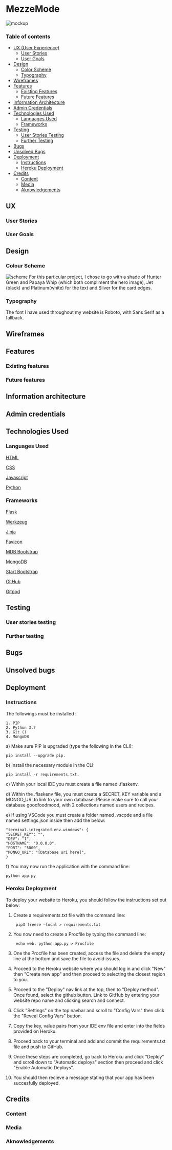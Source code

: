 # MezzeMode
![mockup](static/assets/img/mockup.png)

### Table of contents 
* [UX (User Experience)](#ux--user-experience-)
    + [User Stories](#user-stories)
    + [User Goals](#user-goals)
* [Design](#design) 
    + [Color Scheme](#colorscheme) 
    + [Typography](#typography)
* [Wireframes](#wireframes)    
* [Features](#features)
   + [Existing Features](#existing-features)
   + [Future Features](#future-features) 
* [Information Architecture](#information-architecture)
* [Admin Credentials](#admin-credentials)
* [Technologies Used](#technologies-used)
   + [Languages Used](#languages-used)
   + [Frameworks](#frameworks)
* [Testing](#testing)
    + [User Stories Testing]()
    + [Further Testing]()
* [Bugs](#bugs)
* [Unsolved Bugs]()
* [Deployment](#deployment)
    + [Instructions](#instructions)
    + [Heroku Deployment](#deployment)
* [Credits](#credits)
    + [Content]()
    + [Media]()
    + [Aknowledgements]()

## UX
### User Stories
### User Goals
## Design
### Colour Scheme
![scheme](static/assets/img/scheme.jpg)
For this particular project, I chose to go with a shade of Hunter Green and Papaya Whip (which both compliment the hero image), Jet (black) and Platinum(white) for the text and Silver for the card edges. 

### Typography
The font I have used throughout my website is Roboto, with Sans Serif as a fallback.

## Wireframes

## Features
### Existing features
### Future features


## Information architecture
## Admin credentials


## Technologies Used 
### Languages Used
   [HTML](https://en.wikipedia.org/wiki/HTML)

   [CSS](https://en.wikipedia.org/wiki/CSS)

   [Javascript](https://en.wikipedia.org/wiki/JavaScript)

   [Python](https://en.wikipedia.org/wiki/Python_(programming_language))

### Frameworks
[Flask](https://flask.palletsprojects.com/en/2.0.x/)

[Werkzeug](https://flask.palletsprojects.com/en/2.0.x/)

[Jinja](https://flask.palletsprojects.com/en/2.0.x/)

[Favicon](https://en.wikipedia.org/wiki/Favicon)

[MDB Bootstrap](https://mdbootstrap.com/)

[MongoDB](https://www.mongodb.com/cloud/atlas/register)

[Start Bootstrap](https://startbootstrap.com/)

[GitHub](https://github.com/)

[Gitpod](https://www.gitpod.io/)

## Testing
### User stories testing
### Further testing

## Bugs
## Unsolved bugs
## Deployment
### Instructions

The followings must be installed :

    1. PIP
    2. Python 3.7
    3. Git ()
    4. MongoDB

a) Make sure PIP is upgraded (type the following in the CLI): 

    pip install --upgrade pip.

b) Install the necessary module in the CLI:

    pip install -r requirements.txt.

c) Within your local IDE you must create a file named .flaskenv.


d) Within the .flaskenv file, you must create a SECRET_KEY variable and a MONGO_URI to link to your own database. Please make sure to call your database goodfoodmood, with 2 collections named users and recipes.

e) If using VSCode you must create a folder named .vscode and a file named settings.json inside then add the below:

    "terminal.integrated.env.windows": {
    "SECRET_KEY": "",
    "DEV": "1",
    "HOSTNAME": "0.0.0.0",
    "PORT": "5000",
    "MONGO_URI": "[Database uri here]",
    } 

f) You may now run the application with the command line:

    python app.py

### Heroku Deployment

To deploy your website to Heroku, you should follow the instructions set out below:

1. Create a requirements.txt file with the command line:

        pip3 freeze –local > requirements.txt

2. You now need to create a Procfile by typing the command line:

        echo web: python app.py > Procfile

3. One the Procfile has been created, access the file and delete the empty line at the bottom and save the file to avoid issues.

4. Proceed to the Heroku website where you should log in and click "New" then "Create new app" and then proceed to selecting the closest region to you.

5. Proceed to the "Deploy" nav link at the top, then to "Deploy method". Once found, select the github button. Link to GitHub by entering your website repo name and clicking search and connect.

6. Click "Settings" on the top navbar and scroll to "Config Vars" then click the "Reveal Config Vars" button.

7. Copy the key, value pairs from your IDE env file and enter into the fields provided on Heroku.

8. Proceed back to your terminal and add and commit the requirements.txt file and push to GitHub.

9. Once these steps are completed, go back to Heroku and click "Deploy" and scroll down to "Automatic deploys" section then proceed and click "Enable Automatic Deploys". 

10. You should then recieve a message stating that your app has been succesfully deployed.

## Credits
### Content
### Media
### Aknowledgements
